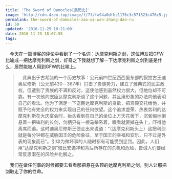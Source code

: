 ```yaml
---
title: 'The Sword of Damocles[黑历史]'
image: 'http://cdn.4zen.top/image/f/7f/fa94a0dfbc1176c3c571523c476c5.jpeg'
permalink: the-sword-of-damocles-zao-qi-wen-zhang-dao-ru
id: 50
updated: '2016-11-25 18:21:00'
date: 2016-11-25 18:07:55
tags:
---
```


　今天在一篇博客的评论中看到了一个名词：达摩克利斯之剑，这位博友把GFW比喻成一把达摩克利斯之剑，好奇之下我就想了解一下达摩克利斯之剑到底是什么，居然能被人用到GFW的比喻上。

>　此典出于古希腊的一个历史故事：公元前四世纪西西里东部的叙拉古王迪奥尼修斯（公元前430－367年）打击了贵族势力，建立了雅典式的民主政权，但遭到了贵族的不满和反对，这使他感到虽然权力很大，但地位却不可靠。有一次他向宠臣达摩克利斯谈了这个问题，并且用形象的办法向他表明自己的看法。他为了满足一下宠臣达摩克利斯的贪欲，把宫殿交托给他，并赋予他有完全的权力来实现自己的任何欲望。这个追求虚荣、热衷势利的达摩克利斯在大庆宴会时，抬头看到在自己的坐位上方天花板下，沉甸甸地倒悬着一把锋利的长剑，剑柄只有一根马鬃系着，眼看就要掉在头上，吓得他离席而逃。这时迪奥尼修斯王便走出来说道：“（达摩克利斯头上）这把利剑就是每分钟都在威胁国王的危险象征，至于国王的幸福和安乐，只不过是外表的现象而已”。引申为做坏事的人随时都有可能受到惩罚。因此，人们用“达摩克利斯之剑”借比安逸祥和背后所存在的杀机和危险，告诫人们要经常反思潜在的风险并化解之。

　我们在做任何事的时候都要去看看那把悬在头顶的达摩克利斯之剑，别人让那把剑取走了你的性命。